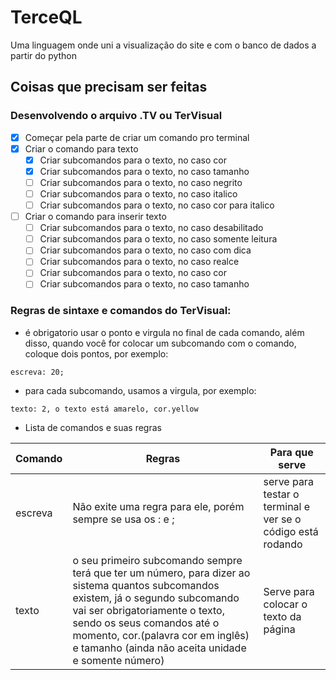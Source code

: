 # TerceQL
Uma linguagem onde uni a visualização do site e com o banco de dados a partir do python

## Coisas que precisam ser feitas
### Desenvolvendo o arquivo .TV ou TerVisual
- [X] Começar pela parte de criar um comando pro terminal
- [X] Criar o comando para texto
  - [X] Criar subcomandos para o texto, no caso cor
  - [x] Criar subcomandos para o texto, no caso tamanho
  - [ ] Criar subcomandos para o texto, no caso negrito
  - [ ] Criar subcomandos para o texto, no caso italico
  - [ ] Criar subcomandos para o texto, no caso cor para italico
- [ ] Criar o comando para inserir texto
  - [ ] Criar subcomandos para o texto, no caso desabilitado
  - [ ] Criar subcomandos para o texto, no caso somente leitura
  - [ ] Criar subcomandos para o texto, no caso com dica
  - [ ] Criar subcomandos para o texto, no caso realce
  - [ ] Criar subcomandos para o texto, no caso cor
  - [ ] Criar subcomandos para o texto, no caso tamanho

### Regras de sintaxe e comandos do TerVisual:
- é obrigatorio usar o ponto e virgula no final de cada comando, além disso, quando você for colocar um subcomando com o comando, coloque dois pontos, por exemplo:
```
escreva: 20;
```
- para cada subcomando, usamos a virgula, por exemplo:

```
texto: 2, o texto está amarelo, cor.yellow
```

- Lista de comandos e suas regras

|Comando|Regras|Para que serve|
|-------|------|---------|
|escreva|Não exite uma regra para ele, porém sempre se usa os : e ;| serve para testar o terminal e ver se o código está rodando|
|texto|o seu primeiro subcomando sempre terá que ter um número, para dizer ao sistema quantos subcomandos existem, já o segundo subcomando vai ser obrigatoriamente o texto, sendo os seus comandos até o momento, cor.(palavra cor em inglês) e tamanho (ainda não aceita unidade e somente número)|Serve para colocar o texto da página|
